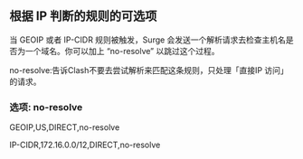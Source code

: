 ## 根据 IP 判断的规则的可选项

当 GEOIP 或者 IP-CIDR 规则被触发，Surge 会发送一个解析请求去检查主机名是否为一个域名。你可以加上 “no-resolve” 以跳过这个过程。

no-resolve:告诉Clash不要去尝试解析来匹配这条规则，只处理「直接IP 访问」的请求。

### 选项: no-resolve

GEOIP,US,DIRECT,no-resolve

IP-CIDR,172.16.0.0/12,DIRECT,no-resolve

